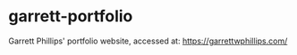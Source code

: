 # garrett-portfolio
Garrett Phillips' portfolio website, accessed at:
https://garrettwphillips.com/
